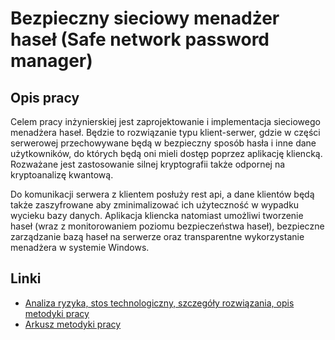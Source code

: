 # Bezpieczny sieciowy menadżer haseł (Safe network password manager)

## Opis pracy
Celem pracy inżynierskiej jest zaprojektowanie i implementacja sieciowego menadżera haseł. Będzie to rozwiązanie typu klient-serwer, gdzie w części serwerowej przechowywane będą w bezpieczny sposób hasła i inne dane użytkowników, do których będą oni mieli dostęp poprzez aplikację kliencką. Rozważane jest zastosowanie silnej kryptografii także odpornej na kryptoanalizę kwantową.

Do komunikacji serwera z klientem posłuży rest api, a dane klientów będą także zaszyfrowane aby zminimalizować ich użyteczność w wypadku wycieku bazy danych. Aplikacja kliencka natomiast umożliwi tworzenie haseł (wraz z monitorowaniem poziomu bezpieczeństwa haseł), bezpieczne zarządzanie bazą haseł na serwerze oraz transparentne wykorzystanie menadżera w systemie Windows.

## Linki
* [Analiza ryzyka, stos technologiczny, szczegóły rozwiązania, opis metodyki pracy](https://docs.google.com/document/d/1D7LO9jubwGmLdtOAzCRFRyWriMip_gY4MTGMw9aZfBM/edit)
* [Arkusz metodyki pracy](https://docs.google.com/spreadsheets/d/18MJeDtFubeqbaqV3oKCtUYLAT2U9nz_t478Xu4LpVXE/edit#gid=0)